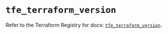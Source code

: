 # `tfe_terraform_version`

Refer to the Terraform Registry for docs: [`tfe_terraform_version`](https://registry.terraform.io/providers/hashicorp/tfe/0.53.0/docs/resources/terraform_version).
